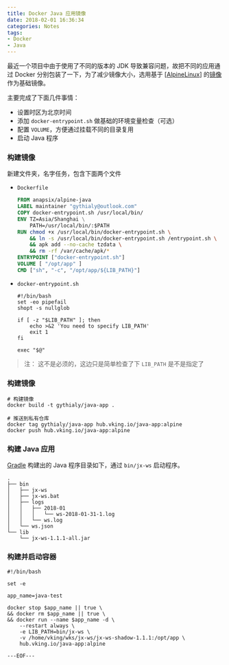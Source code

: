 ```yaml
---
title: Docker Java 应用镜像
date: 2018-02-01 16:36:34
categories: Notes
tags:
- Docker
- Java
---
```


最近一个项目中由于使用了不同的版本的 JDK 导致兼容问题，故把不同的应用通过 Docker 分别包装了一下，为了减少镜像大小，选用基于 [[AlpineLinux](http://alpinelinux.org/)] 的[镜像](https://github.com/anapsix/docker-alpine-java)作为基础镜像。

主要完成了下面几件事情：

- 设置时区为北京时间
- 添加 `docker-entrypoint.sh`  做基础的环境变量检查（可选）
- 配置 `VOLUME`，方便通过挂载不同的目录复用
- 启动 Java 程序

### 构建镜像
新建文件夹，名字任务，包含下面两个文件

- `Dockerfile` 

  ```dockerfile
  FROM anapsix/alpine-java
  LABEL maintainer "gythialy@outlook.com"
  COPY docker-entrypoint.sh /usr/local/bin/
  ENV TZ=Asia/Shanghai \
      PATH=/usr/local/bin/:$PATH 
  RUN chmod +x /usr/local/bin/docker-entrypoint.sh \
      && ln -s /usr/local/bin/docker-entrypoint.sh /entrypoint.sh \
      && apk add --no-cache tzdata \
      && rm -rf /var/cache/apk/* 
  ENTRYPOINT ["docker-entrypoint.sh"]
  VOLUME [ "/opt/app" ]
  CMD ["sh", "-c", "/opt/app/${LIB_PATH}"]
  ```
- `docker-entrypoint.sh` 

  ```shell
  #!/bin/bash
  set -eo pipefail
  shopt -s nullglob

  if [ -z "$LIB_PATH" ]; then
      echo >&2 'You need to specify LIB_PATH'
      exit 1
  fi

  exec "$@"
  ```
> 注： 这不是必须的，这边只是简单检查了下 `LIB_PATH` 是不是指定了

### 构建镜像

```shell
# 构建镜像
docker build -t gythialy/java-app . 

# 推送到私有仓库
docker tag gythialy/java-app hub.vking.io/java-app:alpine 
docker push hub.vking.io/java-app:alpine 
```

### 构建 Java 应用

[Gradle](https://gradle.org/) 构建出的 Java 程序目录如下，通过 `bin/jx-ws` 启动程序。 
```
.
├── bin
│   ├── jx-ws
│   ├── jx-ws.bat
│   ├── logs
│   │   ├── 2018-01
│   │   │   └── ws-2018-01-31-1.log
│   │   └── ws.log
│   └── ws.json
└── lib
    └── jx-ws-1.1.1-all.jar

```
### 构建并启动容器

```shell
#!/bin/bash

set -e

app_name=java-test

docker stop $app_name || true \
&& docker rm $app_name || true \
&& docker run --name $app_name -d \
    --restart always \
    -e LIB_PATH=bin/jx-ws \
    -v /home/vking/wks/jx-ws/jx-ws-shadow-1.1.1:/opt/app \
    hub.vking.io/java-app:alpine
```


`---EOF---`